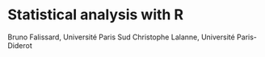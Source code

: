 # Statistical analysis with R
Bruno Falissard, Université Paris Sud
Christophe Lalanne, Université Paris-Diderot